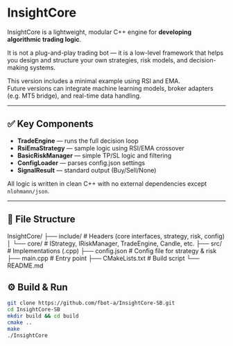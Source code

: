 # InsightCore

InsightCore is a lightweight, modular C++ engine for **developing algorithmic trading logic**.

It is not a plug-and-play trading bot — it is a low-level framework that helps you design and structure your own strategies, risk models, and decision-making systems.

This version includes a minimal example using RSI and EMA.  
Future versions can integrate machine learning models, broker adapters (e.g. MT5 bridge), and real-time data handling.

---

## ✅ Key Components

- **TradeEngine** — runs the full decision loop
- **RsiEmaStrategy** — sample logic using RSI/EMA crossover
- **BasicRiskManager** — simple TP/SL logic and filtering
- **ConfigLoader** — parses config.json settings
- **SignalResult** — standard output (Buy/Sell/None)

All logic is written in clean C++ with no external dependencies except `nlohmann/json`.

---

## 📁 File Structure

InsightCore/
├── include/ # Headers (core interfaces, strategy, risk, config)
│ └── core/ # IStrategy, IRiskManager, TradeEngine, Candle, etc.
├── src/ # Implementations (.cpp)
├── config.json # Config file for strategy & risk
├── main.cpp # Entry point
├── CMakeLists.txt # Build script
└── README.md

## ⚙️ Build & Run

```bash
git clone https://github.com/fbot-a/InsightCore-SB.git
cd InsightCore-SB
mkdir build && cd build
cmake ..
make
./InsightCore
